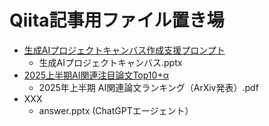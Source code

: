# Qiita記事用ファイル置き場

- [生成AIプロジェクトキャンバス作成支援プロンプト](https://qiita.com/drafts/29ee942722bfa906d493/)
  - 生成AIプロジェクトキャンバス.pptx
- [2025上半期AI関連注目論文Top10+α](https://qiita.com/drafts/d46edd2eb9ff375e1d16/)
  - 2025年上半期 AI関連論文ランキング（ArXiv発表）.pdf
- XXX
  - answer.pptx (ChatGPTエージェント）
